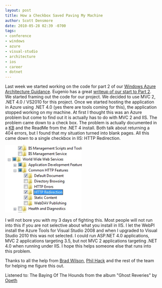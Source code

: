 ```yaml
---
layout: post
title: How a Checkbox Saved Paving My Machine
author: Scott Densmore
date: 2010-05-28 02:39 -0700
tags:
- conference
- windows
- azure
- visual-studio
- architecture
- ios
- career
- dotnet
---
```


Last week we started working on the code for part 2 of our [Windows Azure Architecture Guidance](http://wag.codeplex.com). Eugenio has a great [writeup of our start to Part 2](http://blogs.msdn.com/b/eugeniop/archive/2010/05/24/windows-azure-architecture-guide-part-2-tailspin-surveys-authn-and-authz.aspx). We started framing out the code for our project. We decided to use MVC 2, .NET 4.0 / VS2010 for this project. Once we started hosting the application in Azure using .NET 4.0 (yes there are tools coming for this), the application stopped working on my machine. At first I thought this was an Azure problem but come to find out it is actually has to do with MVC 2 and IIS. The problem came down to a check box. The problem is actually documented in a [KB](http://support.microsoft.com/?kbid=2023146) and the ReadMe from the .NET 4 install. Both talk about returning a 404 errors, but I found that my situation turned into blank pages. All this came down to a single checkbox in IIS: HTTP Redirection.

![IIS Check Box](/assets/img/iis_checkbox.jpg)

I will not bore you with my 3 days of fighting this. Most people will not run into this if you are not selective about what you install in IIS. I let the WebPI install the Azure Tools for Visual Studio 2008 and when I upgraded to Visual Studio 2010 this was not selected. I could run ASP.NET 4.0 applications, MVC 2 applications targeting 3.5, but not MVC 2 applications targeting .NET 4.0 when running under IIS. I hope this helps someone else that runs into this problem.

Thanks to all the help from [Brad Wilson](http://bradwilson.typepad.com/), [Phil Hack](http://haacked.com/) and the rest of the team for helping me figure this out.

Listened to: The Baying Of The Hounds from the album "Ghost Reveries" by [Opeth](http://www.google.com/search?q=%22Opeth%22)